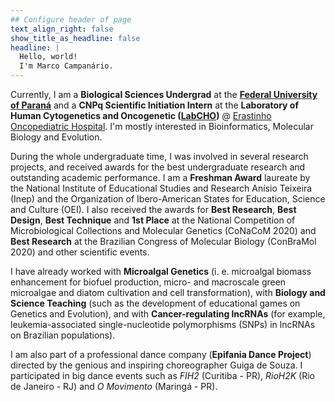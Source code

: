 ```yaml
---
## Configure header of page
text_align_right: false
show_title_as_headline: false
headline: |
  Hello, world!  
  I'm Marco Campanário.
---
```


<!-- this is a subheadline -->

Currently, I am a **Biological Sciences Undergrad** at the [**Federal University of Paraná**](https://www.ufpr.br/) and a **CNPq Scientific Initiation Intern** at the **Laboratory of Human Cytogenetics and Oncogenetic ([LabCHO](https://linktr.ee/Labcho.ufpr))** \@ [Erastinho Oncopediatric Hospital](https://https://www.erastinho.com.br/). I'm mostly interested in Bioinformatics, Molecular Biology and Evolution.

During the whole undergraduate time, I was involved in several research projects, and received awards for the best undergraduate research and outstanding academic performance. I am a **Freshman Award** laureate by the National Institute of Educational Studies and Research Anísio Teixeira (Inep) and the Organization of Ibero-American States for Education, Science and Culture (OEI). I also received the awards for **Best Research**, **Best Design**, **Best Technique** and **1st Place** at the National Competition of Microbiological Collections and Molecular Genetics (CoNaCoM 2020) and **Best Research** at the Brazilian Congress of Molecular Biology (ConBraMol 2020) and other scientific events.

I have already worked with **Microalgal Genetics** (i. e. microalgal biomass enhancement for biofuel production, micro- and macroscale green microalgae and diatom cultivation and cell transformation), with **Biology and Science Teaching** (such as the development of educational games on Genetics and Evolution), and with **Cancer-regulating lncRNAs** (for example, leukemia-associated single-nucleotide polymorphisms (SNPs) in lncRNAs on Brazilian populations).

I am also part of a professional dance company (**Epifania Dance Project**) directed by the genious and inspiring choreographer Guiga de Souza. I participated in big dance events such as *FIH2* (Curitiba - PR), *RioH2K* (Rio de Janeiro - RJ) and *O Movimento* (Maringá - PR).
